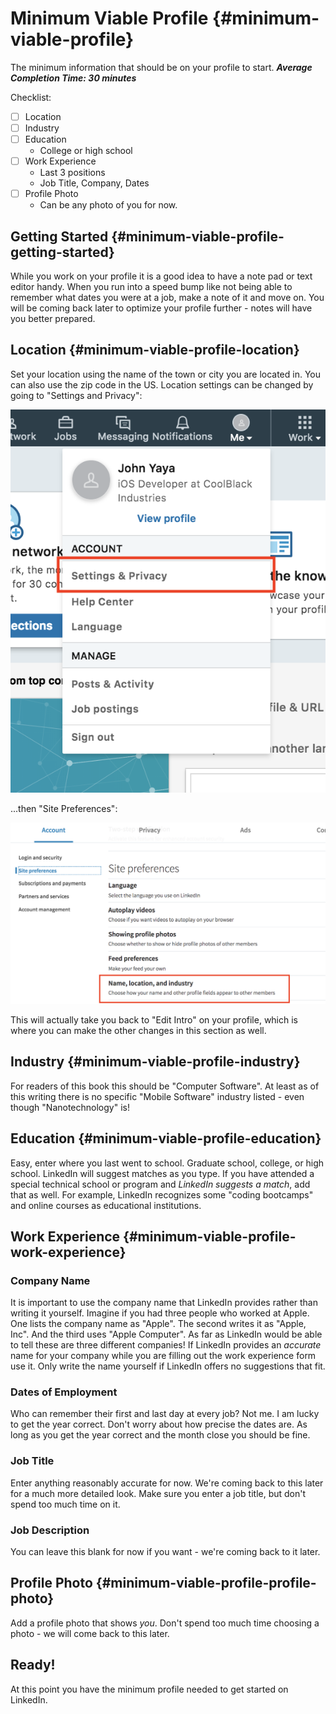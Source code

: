 # Minimum Viable Profile {#minimum-viable-profile}
The minimum information that should be on your profile to start.
***Average Completion Time: 30 minutes***

Checklist:

- [ ] Location
- [ ] Industry
- [ ] Education
	- College or high school
- [ ] Work Experience
	- Last 3 positions
	- Job Title, Company, Dates
- [ ] Profile Photo
	- Can be any photo of you for now. 

## Getting Started {#minimum-viable-profile-getting-started}
While you work on your profile it is a good idea to have a note pad or text editor handy. When you run into a speed bump like not being able to remember what dates you were at a job, make a note of it and move on. You will be coming back later to optimize your profile further - notes will have you better prepared.

## Location {#minimum-viable-profile-location}
Set your location using the name of the town or city you are located in. You can also use the zip code in the US.
Location settings can be changed by going to "Settings and Privacy":

![Settings and Privacy](../../images/yaya-settingsandprivacy-annotated.png)

...then "Site Preferences":

![Settings and Privacy](../../images/yaya-sitepreferences-annotated.png)

 This will actually take you back to "Edit Intro" on your profile, which is where you can make the other changes in this section as well.

## Industry {#minimum-viable-profile-industry}
For readers of this book this should be "Computer Software". At least as of this writing there is no specific "Mobile Software" industry listed - even though "Nanotechnology" is!

## Education {#minimum-viable-profile-education}
Easy, enter where you last went to school. Graduate school, college, or high school. LinkedIn will suggest matches as you type. 
If you have attended a special technical school or program and *LinkedIn suggests a match*, add that as well. For example, LinkedIn recognizes some "coding bootcamps" and online courses as educational institutions.

## Work Experience {#minimum-viable-profile-work-experience}

### Company Name
It is important to use the company name that LinkedIn provides rather than writing it yourself. Imagine if you had three people who worked at Apple. 
One lists the company name as "Apple".
The second writes it as "Apple, Inc".
And the third uses "Apple Computer".
As far as LinkedIn would be able to tell these are three different companies! If LinkedIn provides an *accurate* name for your company while you are filling out the work experience form use it. Only write the name yourself if LinkedIn offers no suggestions that fit.

### Dates of Employment
Who can remember their first and last day at every job? Not me. I am lucky to get the year correct. Don't worry about how precise the dates are. As long as you get the year correct and the month close you should be fine. 

### Job Title
Enter anything reasonably accurate for now. We're coming back to this later for a much more detailed look. Make sure you enter a job title, but don't spend too much time on it.

### Job Description
You can leave this blank for now if you want - we're coming back to it later. 

## Profile Photo {#minimum-viable-profile-profile-photo}
Add a profile photo that shows *you*. Don't spend too much time choosing a photo - we will come back to this later.

## Ready!
At this point you have the minimum profile needed to get started on LinkedIn. 
